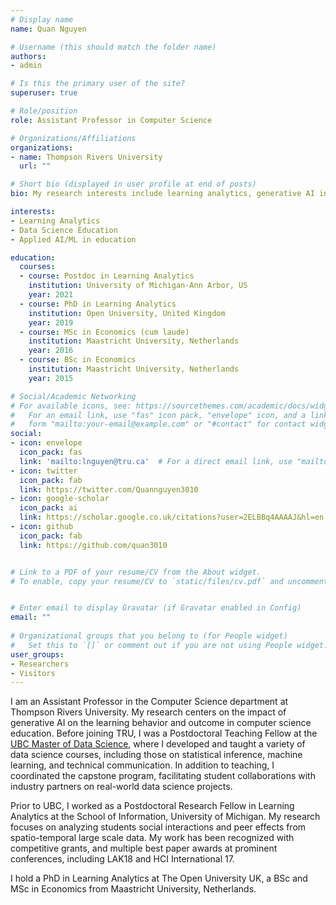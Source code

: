 ```yaml
---
# Display name
name: Quan Nguyen

# Username (this should match the folder name)
authors:
- admin

# Is this the primary user of the site?
superuser: true

# Role/position
role: Assistant Professor in Computer Science

# Organizations/Affiliations
organizations:
- name: Thompson Rivers University
  url: ""

# Short bio (displayed in user profile at end of posts)
bio: My research interests include learning analytics, generative AI in education, data science education

interests:
- Learning Analytics
- Data Science Education
- Applied AI/ML in education

education:
  courses:
  - course: Postdoc in Learning Analytics
    institution: University of Michigan-Ann Arbor, US
    year: 2021
  - course: PhD in Learning Analytics
    institution: Open University, United Kingdom
    year: 2019 
  - course: MSc in Economics (cum laude)
    institution: Maastricht University, Netherlands
    year: 2016
  - course: BSc in Economics
    institution: Maastricht University, Netherlands
    year: 2015

# Social/Academic Networking
# For available icons, see: https://sourcethemes.com/academic/docs/widgets/#icons
#   For an email link, use "fas" icon pack, "envelope" icon, and a link in the
#   form "mailto:your-email@example.com" or "#contact" for contact widget.
social:
- icon: envelope
  icon_pack: fas
  link: 'mailto:lnguyen@tru.ca'  # For a direct email link, use "mailto:test@example.org".
- icon: twitter
  icon_pack: fab
  link: https://twitter.com/Quannguyen3010
- icon: google-scholar
  icon_pack: ai
  link: https://scholar.google.co.uk/citations?user=2ELBBq4AAAAJ&hl=en
- icon: github
  icon_pack: fab
  link: https://github.com/quan3010


# Link to a PDF of your resume/CV from the About widget.
# To enable, copy your resume/CV to `static/files/cv.pdf` and uncomment the lines below.  


# Enter email to display Gravatar (if Gravatar enabled in Config)
email: ""
  
# Organizational groups that you belong to (for People widget)
#   Set this to `[]` or comment out if you are not using People widget.  
user_groups:
- Researchers
- Visitors
---
```


I am an Assistant Professor in the Computer Science department at Thompson Rivers University. My research centers on the impact of generative AI on the learning behavior and outcome in computer science education. Before joining TRU, I was a Postdoctoral Teaching Fellow at the [UBC Master of Data Science](https://ubc-mds.github.io), where I developed and taught a variety of data science courses, including those on statistical inference, machine learning, and technical communication. In addition to teaching, I coordinated the capstone program, facilitating student collaborations with industry partners on real-world data science projects. 

Prior to UBC, I worked as a Postdoctoral Research Fellow in Learning Analytics at the School of Information, University of Michigan. My research focuses on analyzing students social interactions and peer effects from spatio-temporal large scale data. My work has been recognized with competitive grants, and multiple best paper awards at prominent conferences, including LAK18 and HCI International 17.

I hold a PhD in Learning Analytics at The Open University UK, a BSc and MSc in Economics from Maastricht University, Netherlands.
